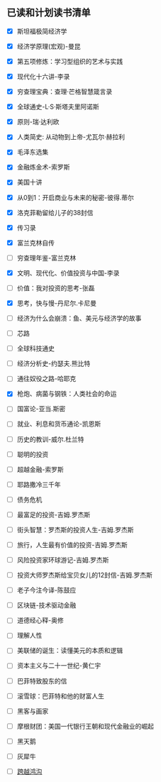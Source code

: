 ## 已读和计划读书清单

- [x] 斯坦福极简经济学
- [x] 经济学原理(宏观)-曼昆
- [x] 第五项修炼：学习型组织的艺术与实践
- [x] 现代化十六讲-李录
- [x] 穷查理宝典：查理·芒格智慧箴言录
- [x] 全球通史-L·S·斯塔夫里阿诺斯
- [x] 原则-瑞·达利欧
- [x] 人类简史: 从动物到上帝-尤瓦尔·赫拉利
- [x] 毛泽东选集
- [x] 金融炼金术-索罗斯
- [x] 美国十讲
- [x] 从0到1：开启商业与未来的秘密-彼得.蒂尔
- [x] 洛克菲勒留给儿子的38封信
- [x] 传习录
- [x] 富兰克林自传
- [ ] 穷查理年鉴-富兰克林
- [x] 文明、现代化、价值投资与中国-李录
- [ ] 价值：我对投资的思考-张磊
- [x] 思考，快与慢-丹尼尔.卡尼曼
- [ ] 经济为什么会崩溃：鱼、美元与经济学的故事
- [ ] 芯路
- [ ] 全球科技通史
- [ ] 经济分析史-约瑟夫.熊比特
- [ ] 通往奴役之路-哈耶克
- [x] 枪炮、病菌与钢铁：人类社会的命运
- [ ] 国富论-亚当.斯密
- [ ] 就业、利息和货币通论-凯恩斯
- [ ] 历史的教训-威尔.杜兰特
- [ ] 聪明的投资
- [ ] 超越金融-索罗斯
- [ ] 耶路撒冷三千年
- [ ] 债务危机
- [ ] 最富足的投资-吉姆.罗杰斯
- [ ] 街头智慧：罗杰斯的投资人生-吉姆.罗杰斯
- [ ] 旅行，人生最有价值的投资-吉姆.罗杰斯
- [ ] 风险投资家环球游记-吉姆.罗杰斯
- [ ] 投资大师罗杰斯给宝贝女儿的12封信-吉姆.罗杰斯
- [ ] 老子今注今译-陈鼓应
- [ ] 区块链-技术驱动金融
- [ ] 道德经心释-奥修
- [ ] 理解人性
- [ ] 美联储的诞生：读懂美元的本质和逻辑
- [ ] 资本主义与二十一世纪-黄仁宇
- [ ] 巴菲特致股东的信
- [ ] 滚雪球：巴菲特和他的财富人生
- [ ] 黑客与画家
- [ ] 摩根财团：美国一代银行王朝和现代金融业的崛起
- [ ] 黑天鹅
- [ ] 灰犀牛
- [ ] [跨越鸿沟](https://book.douban.com/subject/3320425/) 

